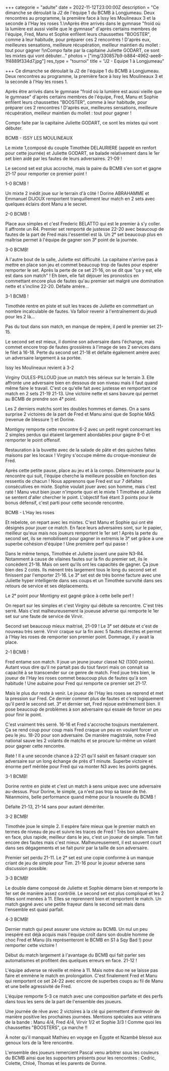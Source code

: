 +++
categorie = "adulte"
date = 2022-11-12T23:00:00Z
description = "Ce dimanche se déroulait la J2 de l'équipe 1 du BCMB à Longjumeau. Deux rencontres au programme, la première face à Issy les Moulineaux 3 et la seconde à l'Hay les roses 1.\nAprès être arrivés dans le gymnase \"froid où la lumière est aussi vieille que le gymnase\" d'après certains membres de l'équipe, Fred, Manu et Sophie enfilent leurs chaussettes \"BOOSTER\", comme à leur habitude, pour préparer ces 2 rencontres ! D'après eux, meilleures sensations, meilleure récupération, meilleur maintien du mollet : tout pour gagner !\nCompo faite par la capitaine Juliette GODART, ce sont les mixtes qui vont débuter..."
photos = ["img/330857b9-b884-4962-aee8-1f4889f334d7.jpg"]
res_type = "tournoi"
title = "J2 - Equipe 1 à Longjumeau"

+++
Ce dimanche se déroulait la J2 de l'équipe 1 du BCMB à Longjumeau. Deux rencontres au programme, la première face à Issy les Moulineaux 3 et la seconde à l'Hay les roses 1.

Après être arrivés dans le gymnase "froid où la lumière est aussi vieille que le gymnase" d'après certains membres de l'équipe, Fred, Manu et Sophie enfilent leurs chaussettes "BOOSTER", comme à leur habitude, pour préparer ces 2 rencontres ! D'après eux, meilleures sensations, meilleure récupération, meilleur maintien du mollet : tout pour gagner !

Compo faite par la capitaine Juliette GODART, ce sont les mixtes qui vont débuter.

BCMB - ISSY LES MOULINEAUX

Le mixte 1,composé du couple Timothée DELAURIERE (appelé en renfort pour cette journée) et Juliette GODART, se balade relativement dans le 1er set bien aidé par les fautes de leurs adversaires. 21-09 !

Le second set est plus accroché, mais la paire du BCMB s'en sort et gagne 21-17 pour remporter ce premier point !

1-0 BCMB !

Un mixte 2 inédit joue sur le terrain d'à côté ! Dorine ABRAHAMME et Emmanuel DIJOUX remportent tranquillement leur match en 2 sets avec quelques éclairs dont Manu a le secret.

2-0 BCMB !

Place aux simples et c'est Frederic BELATTO qui est le premier à s'y coller. Il affronte un R4. Premier set remporté de justesse 22-20 avec beaucoup de fautes de la part de Fred mais l'essentiel est là. Un 2ᵉ set beaucoup plus en maîtrise permet à l'équipe de gagner son 3ᵉ point de la journée.

3-0 BCMB!

À l'autre bout de la salle, Juliette est difficulté. La capitaine n'arrive pas à mettre en place son jeu et commet beaucoup trop de fautes pour espérer remporter le set. Après la perte de ce set 21-16, on se dit que "ça y est, elle est dans son match" ! Eh bien, elle fait déjouer les pronostics en commettant encore plus de fautes qu'au premier set malgré une domination nette et s'incline 22-20. Défaite amère...

3-1 BCMB !

Timothée rentre en piste et suit les traces de Juliette en commettant un nombre incalculable de fautes. Va falloir revenir à l'entraînement du jeudi pour les 2 là...

Pas du tout dans son match, en manque de repère, il perd le premier set 21-15.

Le second set est mieux, il domine son adversaire dans l'échange, mais commet encore trop de fautes grossières à l'image de ses 2 services dans le filet à 16-18. Perte du second set 21-18 et défaite également amère avec un adversaire largement à sa portée.

Issy les Moulineaux revient à 3-2

Virginy OULES-PILLOUD joue un match très sérieux sur le terrain 3. Elle affronte une adversaire bien en dessous de son niveau mais il faut quand même faire le travail. C'est ce qu'elle fait avec justesse en remportant ce match en 2 sets 21-19 21-13. Une victoire nette et sans bavure qui permet au BCMB de prendre son 4ᵉ point.

Les 2 derniers matchs sont les doubles hommes et dames. On a sans surprise 2 victoires de la part de Fred et Manu ainsi que de Sophie MAS (revenue de blessure !) et Dorine.

Montigny remporte cette rencontre 6-2 avec un petit regret concernant les 2 simples perdus qui étaient largement abordables pour gagne 8-0 et remporter le point offensif.

Restauration à la buvette avec de la salade de pâte et des quiches faites maisons par les locaux ! Virginy s'occupe même du croque-monsieur de Fred.

Après cette petite pause, place au jeu et à la compo. Déterminante pour la rencontre qui suit, l'équipe cherche la meilleure possible en fonction des ressentis de chacun ! Nous apprenons que Fred est sur 7 défaites consécutives en mixte. Sophie voulait jouer avec son homme, mais c'est raté ! Manu veut bien jouer n'importe quoi et le mixte 1 Timothée et Juliette se sentent d'aller chercher le point. L'objectif fixé étant 3 points pour le bonus défensif, c'est parti pour cette seconde rencontre.

BCMB - L'Hay les roses

Et rebelote, on repart avec les mixtes. C'est Manu et Sophie qui ont été désignés pour jouer ce match. En face leurs adversaires sont, sur le papier, meilleur qu'eux mais nos joueurs remportent le 1er set ! Après la perte du second set, ils se remobilisent pour gagner in extremis le 3ᵉ set grâce à une superbe cohésion d'équipe ! Une première perf qui passe !

Dans le même temps, Timothée et Juliette jouent une paire N3-R4. Notamment à cause de vilaines fautes sur la fin du premier set, ils le concèdent 21-18. Mais on sent qu'ils ont les capacités de gagner. Ça joue bien des 2 cotés. Ils mènent très largement tous le long du second set et finissent par l'emporter 21-16. Le 3ᵉ set est de très bonne facture avec une Juliette hyper intelligente dans ses coups et un Timothée survolté dans ses retours de service et ses déplacements.

Le 2ᵉ point pour Montigny est gagné grâce à cette belle perf !

On repart sur les simples et c'est Virginy qui débute sa rencontre. C'est très serré. Mais c'est malheureusement la joueuse adverse qui remporte le 1er set sur une faute de service de Virvir.

Second set beaucoup mieux maitrisé, 21-09 ! Le 3ᵉ set débute et c'est de nouveau très serré. Virvir craque sur la fin avec 5 fautes directes et permet à l'Hay les roses de remporter son premier point. Dommage, il y avait la place.

2-1 BCMB !

Fred entame son match. Il joue un jeune joueur classé N2 (1300 points). Autant vous dire qu'il ne partait pas du tout favori mais on connait sa capacité à se transcender sur ce genre de match. Fred joue très bien, le joueur de l'Hay les roses commet beaucoup plus de fautes qu'à son habitude ! Une aubaine pour Fred qui remporte ce premier set 21-17.

Mais le plus dur reste à venir. Le joueur de l'Hay les roses se reprend et met la pression sur Fred. Ce dernier commet plus de fautes et c'est logiquement qu'il perd le second set. 3ᵉ et dernier set, Fred rejoue extrêmement bien. Il pose beaucoup de problèmes à son adversaire qui essaie de forcer un peu pour finir le point.

C'est vraiment très serré. 16-16 et Fred s'accroche toujours mentalement. Ça se rend coup pour coup mais Fred craque un peu en voulant forcer un peu le jeu. 18-20 pour son adversaire. De manière magistrale, notre Fred national sauve les 2 volants de matchs et se procure lui-même un volant pour gagner cette rencontre.

Raté ! Il a une seconde chance à 22-21 qu'il saisit en faisant craquer son adversaire sur un long échange de près d'1 minute. Superbe victoire et énorme perf méritée pour Fred qui va monter N3 avec les points gagnés.

3-1 BCMB!

Dorine rentre en piste et c'est un match à sens unique avec une adversaire au-dessus. Pour Dorine, le simple, ça n'est pas trop sa tasse de thé. Néanmoins, belle performance quand même pour la nouvelle du BCMB !

Défaite 21-13, 21-14 sans pour autant démériter.

3-2 BCMB!

Timothée joue le simple 2. Il espère faire mieux que le premier match en termes de niveau de jeu et suivre les traces de Fred ! Très bon adversaire en face, plus rapide, meilleur dans le jeu, c'est un joueur de simple. Tim fait encore des fautes mais c'est mieux. Malheureusement, il est souvent court dans ses dégagements et se fait punir par la taille de son adversaire.

Premier set perdu 21-11. Le 2ᵉ set est une copie conforme à un manque criant de jeu de simple pour Tim. 21-16 pour le joueur adverse sans discussion possible.

3-3 BCMB!

Le double dame composé de Juliette et Sophie démarre bien et remporte le 1er set de manière assez contrôlé. Le second set est plus compliqué et les 2 filles sont menées à 11. Elles se reprennent bien et remportent le match. Un match gagné avec une petite frayeur dans le second set mais dans l'ensemble est quasi parfait.

4-3 BCMB!

Dernier match qui peut assurer une victoire au BCMB. Un nul un peu inespéré est déjà acquis mais l'équipe croît dans son double homme de choc Fred et Manu (ils représenteront le BCMB en S1 à Sqy Bad !) pour remporter cette victoire !

Début du match largement à l'avantage du BCMB qui fait parler ses automatismes et profitent des quelques erreurs en face. 21-12 !

L'équipe adverse se réveille et mène à 11. Mais notre duo ne se laisse pas faire et emmène le match en prolongation. C'est finalement Fred et Manu qui remportent ce set 24-22 avec encore de superbes coups au fil de Manu et une belle agressivité de Fred.

L'équipe remporte 5-3 ce match avec une composition parfaite et des perfs dans tous les sens de la part de l'ensemble des joueurs.

Une journée de rêve avec 2 victoires à la clé qui permettent d'entrevoir de manière positive les prochaines journées. Mentions spéciales aux vétérans de la bande : Manu 4/4, Fred 4/4, Virvir 1/2 et Sophie 3/3 ! Comme quoi les chaussettes "BOOSTERS", ça marche !!

À noter qu'il manquait Mathieu en voyage en Égypte et Nzambé blessé aux genoux lors de la 1ère rencontre.

L'ensemble des joueurs remercient Pascal venu arbitrer sous les couleurs du BCMB ainsi que les supporters présents pour les rencontres : Cedric, Colette, Chloé, Thomas et les parents de Dorine.